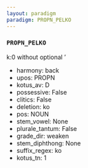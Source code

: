 ```yaml
---
layout: paradigm
paradigm: PROPN_PELKO
---
```

### ` PROPN_PELKO `

k:0 without optional ’
* harmony: back
* upos: PROPN
* kotus_av: D
* possessive: False
* clitics: False
* deletion: ko
* pos: NOUN
* stem_vowel: None
* plurale_tantum: False
* grade_dir: weaken
* stem_diphthong: None
* suffix_regex: ko
* kotus_tn: 1
